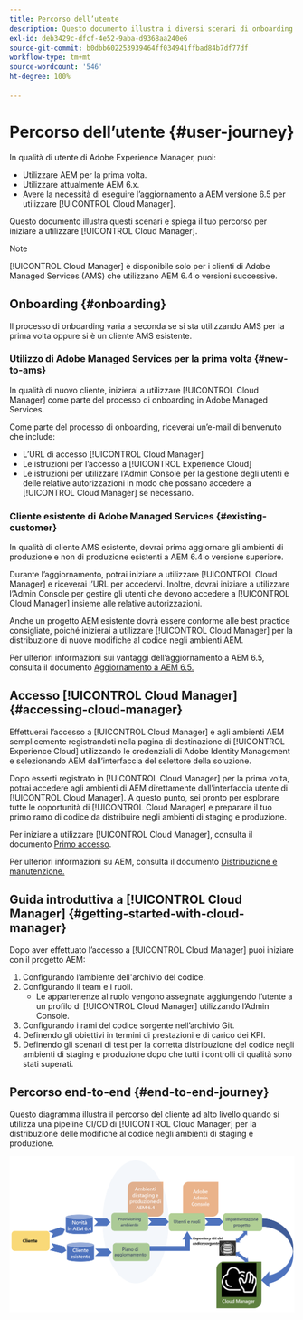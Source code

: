```yaml
---
title: Percorso dell’utente
description: Questo documento illustra i diversi scenari di onboarding e spiega il tuo percorso per iniziare a utilizzare Cloud Manager.
exl-id: deb3429c-dfcf-4e52-9aba-d9368aa240e6
source-git-commit: b0dbb602253939464ff034941ffbad84b7df77df
workflow-type: tm+mt
source-wordcount: '546'
ht-degree: 100%

---
```



# Percorso dell’utente {#user-journey}

In qualità di utente di Adobe Experience Manager, puoi:

* Utilizzare AEM per la prima volta.
* Utilizzare attualmente AEM 6.x.
* Avere la necessità di eseguire l’aggiornamento a AEM versione 6.5 per utilizzare [!UICONTROL Cloud Manager].

Questo documento illustra questi scenari e spiega il tuo percorso per iniziare a utilizzare [!UICONTROL Cloud Manager].

>[!NOTE]
>
>[!UICONTROL Cloud Manager] è disponibile solo per i clienti di Adobe Managed Services (AMS) che utilizzano AEM 6.4 o versioni successive.

## Onboarding {#onboarding}

Il processo di onboarding varia a seconda se si sta utilizzando AMS per la prima volta oppure si è un cliente AMS esistente.

### Utilizzo di Adobe Managed Services per la prima volta {#new-to-ams}

In qualità di nuovo cliente, inizierai a utilizzare [!UICONTROL Cloud Manager] come parte del processo di onboarding in Adobe Managed Services.

Come parte del processo di onboarding, riceverai un’e-mail di benvenuto che include:

* L’URL di accesso [!UICONTROL Cloud Manager]
* Le istruzioni per l’accesso a [!UICONTROL Experience Cloud]
* Le istruzioni per utilizzare l’Admin Console per la gestione degli utenti e delle relative autorizzazioni in modo che possano accedere a [!UICONTROL Cloud Manager] se necessario.

### Cliente esistente di Adobe Managed Services {#existing-customer}

In qualità di cliente AMS esistente, dovrai prima aggiornare gli ambienti di produzione e non di produzione esistenti a AEM 6.4 o versione superiore.

Durante l’aggiornamento, potrai iniziare a utilizzare [!UICONTROL Cloud Manager] e riceverai l’URL per accedervi. Inoltre, dovrai iniziare a utilizzare l’Admin Console per gestire gli utenti che devono accedere a [!UICONTROL Cloud Manager] insieme alle relative autorizzazioni.

Anche un progetto AEM esistente dovrà essere conforme alle best practice consigliate, poiché inizierai a utilizzare [!UICONTROL Cloud Manager] per la distribuzione di nuove modifiche al codice negli ambienti AEM.

Per ulteriori informazioni sui vantaggi dell’aggiornamento a AEM 6.5, consulta il documento [Aggiornamento a AEM 6.5.](https://experienceleague.adobe.com/docs/experience-manager-65/deploying/upgrading/upgrade.html?lang=it)

## Accesso [!UICONTROL Cloud Manager] {#accessing-cloud-manager}

Effettuerai l’accesso a [!UICONTROL Cloud Manager] e agli ambienti AEM semplicemente registrandoti nella pagina di destinazione di [!UICONTROL Experience Cloud] utilizzando le credenziali di Adobe Identity Management e selezionando AEM dall’interfaccia del selettore della soluzione.

Dopo esserti registrato in [!UICONTROL Cloud Manager] per la prima volta, potrai accedere agli ambienti di AEM direttamente dall’interfaccia utente di [!UICONTROL Cloud Manager]. A questo punto, sei pronto per esplorare tutte le opportunità di [!UICONTROL Cloud Manager] e preparare il tuo primo ramo di codice da distribuire negli ambienti di staging e produzione.

Per iniziare a utilizzare [!UICONTROL Cloud Manager], consulta il documento [Primo accesso](/help/getting-started/first-time-login.md).

Per ulteriori informazioni su AEM, consulta il documento [Distribuzione e manutenzione.](https://experienceleague.adobe.com/docs/experience-manager-65/deploying/deploying/deploy.html?lang=it)

## Guida introduttiva a [!UICONTROL Cloud Manager] {#getting-started-with-cloud-manager}

Dopo aver effettuato l’accesso a [!UICONTROL Cloud Manager] puoi iniziare con il progetto AEM:

1. Configurando l’ambiente dell&#39;archivio del codice.
1. Configurando il team e i ruoli.
   * Le appartenenze al ruolo vengono assegnate aggiungendo l’utente a un profilo di [!UICONTROL Cloud Manager] utilizzando l’Admin Console.
1. Configurando i rami del codice sorgente nell’archivio Git.
1. Definendo gli obiettivi in termini di prestazioni e di carico dei KPI.
1. Definendo gli scenari di test per la corretta distribuzione del codice negli ambienti di staging e produzione dopo che tutti i controlli di qualità sono stati superati.

## Percorso end-to-end {#end-to-end-journey}

Questo diagramma illustra il percorso del cliente ad alto livello quando si utilizza una pipeline CI/CD di [!UICONTROL Cloud Manager] per la distribuzione delle modifiche al codice negli ambienti di staging e produzione.

![Percorso end-to-end](/help/assets/screen_shot_2018-05-15at124004pm.png)
